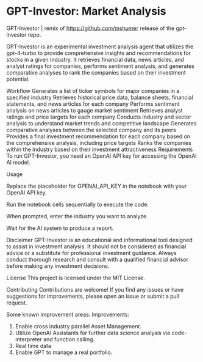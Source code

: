 # GPT-Investor: Market Analysis
GPT-Investor | remix of https://github.com/mshumer release of the gpt-investor repo.


GPT-Investor is an experimental investment analysis agent that utilizes the gpt-4-turbo to provide comprehensive insights and recommendations for stocks in a given industry. It retrieves financial data, news articles, and analyst ratings for companies, performs sentiment analysis, and generates comparative analyses to rank the companies based on their investment potential.

Workflow
Generates a list of ticker symbols for major companies in a specified industry
Retrieves historical price data, balance sheets, financial statements, and news articles for each company
Performs sentiment analysis on news articles to gauge market sentiment
Retrieves analyst ratings and price targets for each company
Conducts industry and sector analysis to understand market trends and competitive landscape
Generates comparative analyses between the selected company and its peers
Provides a final investment recommendation for each company based on the comprehensive analysis, including price targets
Ranks the companies within the industry based on their investment attractiveness
Requirements
To run GPT-Investor, you need an OpenAI API key for accessing the OpenAI AI model.

Usage 

Replace the placeholder for OPENAI_API_KEY in the notebook with your OpenAI API key.

Run the notebook cells sequentially to execute the code.

When prompted, enter the industry you want to analyze.

Wait for the AI system to produce a report.




Disclaimer
GPT-Investor is an educational and informational tool designed to assist in investment analysis. It should not be considered as financial advice or a substitute for professional investment guidance. Always conduct thorough research and consult with a qualified financial advisor before making any investment decisions.

License
This project is licensed under the MIT License.

Contributing
Contributions are welcome! If you find any issues or have suggestions for improvements, please open an issue or submit a pull request.

Some known improvement areas:
Improvements: 


1. Enable cross industry parallel Asset Management. 
2. Utilize OpenAI Assistants for further data science analysis via code-interpreter and function calling. 
3. Real time data
4. Enable GPT to manage a real portfolio.
   

